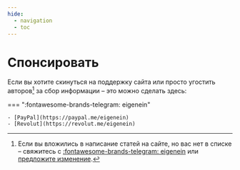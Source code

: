 ```yaml
---
hide:
  - navigation
  - toc
---
```


# Спонсировать

Если вы хотите скинуться на поддержку сайта или просто угостить авторов[^1] за сбор информации – это можно сделать здесь:

=== ":fontawesome-brands-telegram: eigenein"

    - [PayPal](https://paypal.me/eigenein)
    - [Revolut](https://revolut.me/eigenein)

[^1]: Если вы вложились в написание статей на сайте, но вас нет в списке – свяжитесь с [:fontawesome-brands-telegram: eigenein](https://t.me/eigenein) или [предложите изменение](contributing.md).
